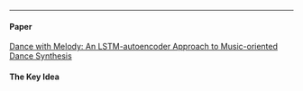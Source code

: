 ---
#### Paper

[Dance with Melody: An LSTM-autoencoder Approach to Music-oriented Dance Synthesis](https://hcsi.cs.tsinghua.edu.cn/Paper/Paper18/MM18-TANGTAORAN.pdf)

#### The Key Idea
